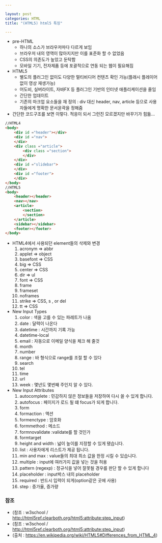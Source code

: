 ```yaml
---

layout: post
categories: HTML
title: "(HTML5) html5 특징"

---
```


* pre-HTML
    * 하나의 소스가 브라우저마다 다르게 보임
    * 브라우저 내의 영역이 많아지지만 이를 표준화 할 수 없었음
    * CSS의 의존도가 높았고 둔탁함
    * 모바일 기기, 전자제품 등에 포괄적으로 연동 되는 웹이 필요해짐
* HTML5
    * 별도의 플러그인 없이도 다양한 멀티비디어 컨텐츠 확인 가능(플래시 플레이어 없이 영상 재생가능)
    * 어도비, 실버라이트, 자바FX 등 플러그인 기반의 인터넷 애플리케이션을 줄임
    * 간단한 업데이트
    * 기존의 마크업 요소들을 재 정의 : div 대신 header, nav, article 등으로 사용자들에게 명확한 문서윤곽을 정해줌
* 간단한 코드구조를 보면 이렇다. 적응이 되서 그런진 모르겠지만 바꾸기가 힘듦…

```html
//HTML4
<body>
    <div id ="header"></div>
    <div id ="nav">
    </div>
    <div class ="article">
        <div class ="section">
        </div>
    </div>
    <div id ="slidebar">
    </div>
    <div id ="footer">
    </div>
</body>
//HTML5
<body>
    <header></header>
    <nav></nav>
    <article>
        <section>
        </section>
    </article>
    <sidebar></sidebar>
    <footer></footer>
</body>
```

* HTML4에서 사용되던 element들의 삭제와 변경
    1. acronym  ⇒  abbr
    2. applet  ⇒  object
    3. basefont  ⇒ CSS
    4. big  ⇒ CSS
    5. center  ⇒ CSS
    6. dir  ⇒  ul
    7. font  ⇒ CSS
    8. frame
    9. frameset
    10. noframes
    11. strike  ⇒ CSS,  s , or  del
    12. tt  ⇒ CSS
* New Input Types
    1. color : 색을 고를 수 있는 파레트가 나옴
    2. date : 달력이 나온다
    3. datetime : 시간까지 기록 가능
    4. datetime-local
    5. email : 자동으로 이메일 양식을 체크 해 줄것
    6. month
    7. number
    8. range : 바 형식으로 range를 조절 할 수 있다
    9. search
    10. tel
    11. time
    12. url
    13. week : 몇년도 몇번째 주인지 알 수 있다.
* New Input Attributes
    1. autocomplete : 민감하지 않은 정보들을 저장하여 다시 쓸 수 있게 합니다.
    2. autofocus : 페이지가 로드 될 떄 focus가 되게 합니다.
    3. form
    4. formaction : 액션
    5. formenctype : 암호화
    6. formmethod : 메소드
    7. formnovalidate :validate를 할 것인가
    8. formtarget
    9. height and width : 넓이 높이를 지정할 수 있게 됐습니다.
    10. list : 사용자에게 리스트가 제공 됩니다.
    11. min and max : value들의 최대 최소 값을 한정 시킬 수 있습니다.
    12. multiple : input에 여러가지 값을 넣는 것을 허용
    13. pattern (regexp) : 정규식을 넣어 잘못될 경우를 판단 할 수 있게 합니다
    14. placeholder : input박스 내의 placeholder
    15. required : 반드시 입력이 되게(option같은 곳에 사용)
    16. step : 증가율, 증가량

### 참조
* (참조 : w3school / http://html5ref.clearboth.org/html5:attribute:step_input)
* (참조 : w3school / http://html5ref.clearboth.org/html5:attribute:step_input)
* (출처 : https://en.wikipedia.org/wiki/HTML5#Differences_from_HTML_4)

<br/><br/>
